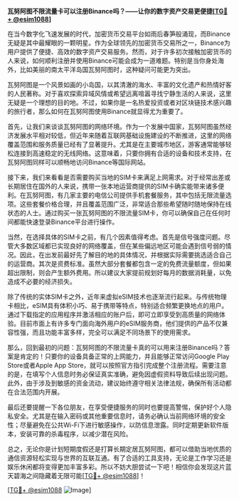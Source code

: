 **瓦努阿图不限流量卡可以注册Binance吗？——让你的数字资产交易更便捷[[TG💪+ @esim1088](https://t.me/s/esim1088)]**

在当今数字化飞速发展的时代，加密货币交易平台如雨后春笋般涌现，而Binance无疑是其中最耀眼的一颗明星。作为全球领先的加密货币交易所之一，Binance为用户提供了便捷、高效的数字资产交易服务。然而，对于许多初次接触加密货币的人来说，如何顺利注册并使用Binance可能会成为一道难题。特别是当你身处海外，比如美丽的南太平洋岛国瓦努阿图时，这种疑问可能更为突出。

瓦努阿图是一个风景如画的小岛国，以其清澈的海水、丰富的文化遗产和热情好客的人民著称。对于喜欢探索异域风情或希望远离喧嚣寻找宁静生活的人来说，这里无疑是一个理想的目的地。不过，如果你是一名热爱投资或者对区块链技术感兴趣的旅行者，那么如何在瓦努阿图使用Binance就显得尤为重要了。

首先，让我们来谈谈瓦努阿图的网络环境。作为一个发展中国家，瓦努阿图虽然经济发展水平相对较低，但近年来随着互联网基础设施建设的不断推进，这里的网络覆盖范围和服务质量已经有了显著提升。尤其是在主要城市地区，游客通常能够轻松连接到高速稳定的无线网络。这意味着，只要你拥有合适的设备和技术支持，在瓦努阿图同样可以顺畅地访问Binance等国际网站。

接下来，我们来看看是否需要购买当地的SIM卡来满足上网需求。对于经常出差或长期居住在国外的人来说，携带一张本地运营商提供的SIM卡确实能带来诸多便利。在瓦努阿图，有几家主要的电信公司提供手机套餐服务，其中包括无限流量选项。这些套餐价格合理，并且覆盖范围广泛，非常适合那些希望随时随地保持在线状态的人士。通过购买一张瓦努阿图的不限流量SIM卡，你可以确保自己在任何时间都能快速登录Binance平台进行操作。

当然，在选择具体的SIM卡之前，有几个因素值得考虑。首先是信号强度问题。尽管大多数区域都已实现良好的网络覆盖，但在某些偏远地区可能会遇到信号弱的情况。因此，在出发前最好先了解目的地的具体情况，并根据实际需要挑选适合自己的运营商。其次是资费标准。虽然大部分套餐都包含一定的免费流量额度，但如果超出限制，则会产生额外费用。所以建议大家提前规划好每月的数据消耗量，以免造成不必要的经济损失。

除了传统的实体SIM卡之外，近年来虚拟eSIM技术也逐渐流行起来。与传统物理卡相比，eSIM具有体积小巧、易于携带等特点，特别适合频繁更换地点的用户。通过下载指定的应用程序并激活相应的账户后，即可立即享受到高质量的网络体验。目前市面上有许多专门面向海外用户的eSIM服务商，他们提供的产品不仅兼容性强，而且功能丰富多样，完全可以满足不同场景下的使用需求。

那么，回到最初的问题：瓦努阿图的不限流量卡真的可以用来注册Binance吗？答案是肯定的！只要你的设备具备正常的上网能力，并且能够正常访问Google Play Store或者Apple App Store，就可以按照官方指引完成整个注册流程。需要注意的是，在填写个人信息时务必保证真实准确，避免因虚假资料导致后续出现问题。此外，由于涉及到敏感的资金流动，建议始终遵守相关法律法规，确保所有活动都在合法范围内开展。

最后还要提醒一下各位朋友，在享受便捷服务的同时也要提高警惕，保护好个人隐私安全。尤其是在输入密码或其他重要信息时，请务必确认当前网络环境的安全性；尽量避免在公共Wi-Fi下进行敏感操作，以防信息泄露。同时定期更新软件版本，安装可靠的杀毒程序，以减少潜在风险。

总之，无论你是计划短期度假还是打算长期定居瓦努阿图，都可以借助当地优质的通信资源轻松实现与世界的互联互通。有了合适的工具支持，无论是工作学习还是娱乐休闲都将变得更加丰富多彩。所以不妨大胆尝试一下吧！相信你会发现这片蓝天碧海之间隐藏着无限可能[[TG💪+ @esim1088](https://t.me/s/esim1088)]！

[[TG💪+ @esim1088](https://t.me/s/esim1088) ![Image](https://i.postimg.cc/4NQfJmqS/Snipaste-2025-05-13-00-14-12.png)]